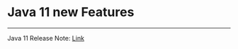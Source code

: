 # Java 11 new Features

---

Java 11 Release Note: [Link](https://www.oracle.com/technetwork/java/javase/11-relnote-issues-5012449.html)

